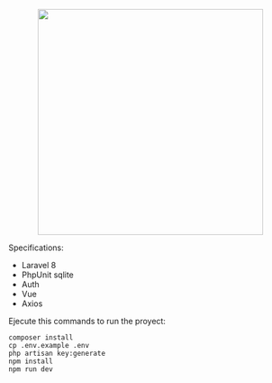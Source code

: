 <p align="center"><a href="https://laravel.com" target="_blank"><img src="https://raw.githubusercontent.com/laravel/art/master/logo-lockup/5%20SVG/2%20CMYK/1%20Full%20Color/laravel-logolockup-cmyk-red.svg" width="400"></a></p>

<p>Specifications:</p>

- Laravel 8
- PhpUnit sqlite
- Auth
- Vue
- Axios

<p>Ejecute this commands to run the proyect:</p>

```
composer install
cp .env.example .env
php artisan key:generate
npm install 
npm run dev
```